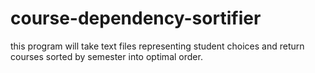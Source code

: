 # course-dependency-sortifier
this program will take text files representing student choices and return courses sorted by semester into optimal order. 
